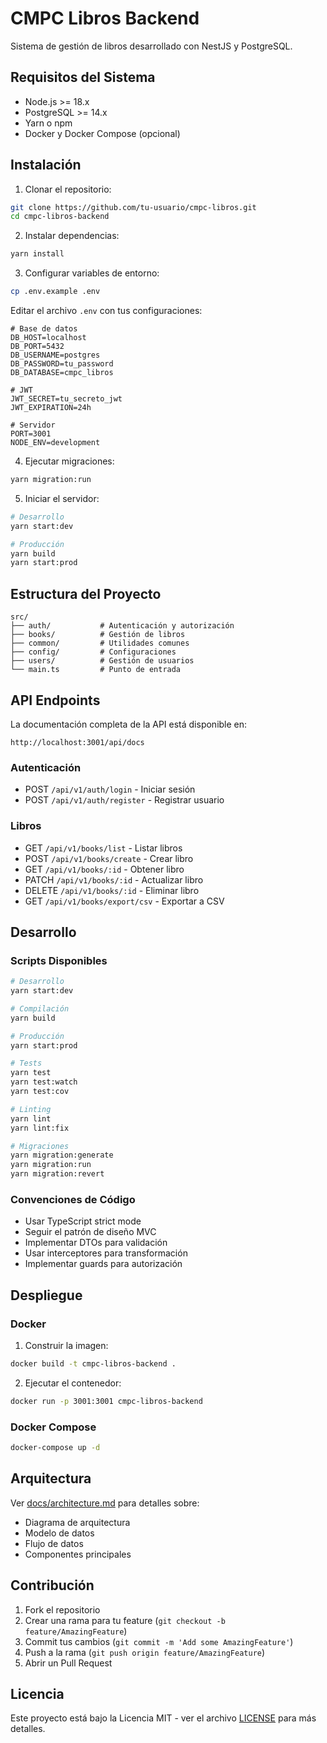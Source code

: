 # CMPC Libros Backend

Sistema de gestión de libros desarrollado con NestJS y PostgreSQL.

## Requisitos del Sistema

- Node.js >= 18.x
- PostgreSQL >= 14.x
- Yarn o npm
- Docker y Docker Compose (opcional)

## Instalación

1. Clonar el repositorio:
```bash
git clone https://github.com/tu-usuario/cmpc-libros.git
cd cmpc-libros-backend
```

2. Instalar dependencias:
```bash
yarn install
```

3. Configurar variables de entorno:
```bash
cp .env.example .env
```
Editar el archivo `.env` con tus configuraciones:
```env
# Base de datos
DB_HOST=localhost
DB_PORT=5432
DB_USERNAME=postgres
DB_PASSWORD=tu_password
DB_DATABASE=cmpc_libros

# JWT
JWT_SECRET=tu_secreto_jwt
JWT_EXPIRATION=24h

# Servidor
PORT=3001
NODE_ENV=development
```

4. Ejecutar migraciones:
```bash
yarn migration:run
```

5. Iniciar el servidor:
```bash
# Desarrollo
yarn start:dev

# Producción
yarn build
yarn start:prod
```

## Estructura del Proyecto

```
src/
├── auth/           # Autenticación y autorización
├── books/          # Gestión de libros
├── common/         # Utilidades comunes
├── config/         # Configuraciones
├── users/          # Gestión de usuarios
└── main.ts         # Punto de entrada
```

## API Endpoints

La documentación completa de la API está disponible en:
```
http://localhost:3001/api/docs
```

### Autenticación
- POST `/api/v1/auth/login` - Iniciar sesión
- POST `/api/v1/auth/register` - Registrar usuario

### Libros
- GET `/api/v1/books/list` - Listar libros
- POST `/api/v1/books/create` - Crear libro
- GET `/api/v1/books/:id` - Obtener libro
- PATCH `/api/v1/books/:id` - Actualizar libro
- DELETE `/api/v1/books/:id` - Eliminar libro
- GET `/api/v1/books/export/csv` - Exportar a CSV

## Desarrollo

### Scripts Disponibles

```bash
# Desarrollo
yarn start:dev

# Compilación
yarn build

# Producción
yarn start:prod

# Tests
yarn test
yarn test:watch
yarn test:cov

# Linting
yarn lint
yarn lint:fix

# Migraciones
yarn migration:generate
yarn migration:run
yarn migration:revert
```

### Convenciones de Código

- Usar TypeScript strict mode
- Seguir el patrón de diseño MVC
- Implementar DTOs para validación
- Usar interceptores para transformación
- Implementar guards para autorización

## Despliegue

### Docker

1. Construir la imagen:
```bash
docker build -t cmpc-libros-backend .
```

2. Ejecutar el contenedor:
```bash
docker run -p 3001:3001 cmpc-libros-backend
```

### Docker Compose

```bash
docker-compose up -d
```

## Arquitectura

Ver [docs/architecture.md](docs/architecture.md) para detalles sobre:
- Diagrama de arquitectura
- Modelo de datos
- Flujo de datos
- Componentes principales

## Contribución

1. Fork el repositorio
2. Crear una rama para tu feature (`git checkout -b feature/AmazingFeature`)
3. Commit tus cambios (`git commit -m 'Add some AmazingFeature'`)
4. Push a la rama (`git push origin feature/AmazingFeature`)
5. Abrir un Pull Request

## Licencia

Este proyecto está bajo la Licencia MIT - ver el archivo [LICENSE](LICENSE) para más detalles.
